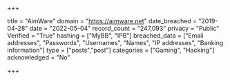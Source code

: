 +++

title = "AimWare"
domain = "https://aimware.net"
date_breached = "2019-04-28"
date = "2022-05-04"
record_count = "247,093"
privacy = "Public"
Verified = "True"
hashing = ["MyBB", "IPB"]
breached_data = ["Email addresses", "Passwords", "Usernames", "Names", "IP addresses", "Banking information"]
type = ["posts","post"]
categories = ["Gaming", "Hacking"]
acknowledged = "No"


+++




